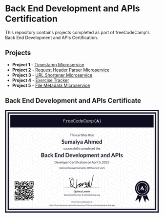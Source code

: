 #  Back End Development and APIs Certification

This repository contains projects completed as part of freeCodeCamp's Back End Development and APIs Certification.

## Projects

- **Project 1** - [Timestamp Microservice](https://github.com/May-95/freecodecamp-projects/tree/main/FCC%20Back%20End%20Development%20and%20APIs%20Projects/Project%201%20-%20Timestamp%20Microservice)
- **Project 2** - [Request Header Parser Microservice](https://github.com/May-95/freecodecamp-projects/tree/main/FCC%20Back%20End%20Development%20and%20APIs%20Projects/Project%202%20-%20Request%20Header%20Parser%20Microservice)
- **Project 3** - [URL Shortener Microservice](https://github.com/May-95/freecodecamp-projects/tree/main/FCC%20Back%20End%20Development%20and%20APIs%20Projects/Project%203%20-%20URL%20Shortener%20Microservice)
- **Project 4** - [Exercise Tracker](https://github.com/May-95/freecodecamp-projects/tree/main/FCC%20Back%20End%20Development%20and%20APIs%20Projects/Project%204%20-%20Exercise%20Tracker)
- **Project 5** - [File Metadata Microservice](https://github.com/May-95/freecodecamp-projects/tree/main/FCC%20Back%20End%20Development%20and%20APIs%20Projects/Project%205%20-%20File%20Metadata%20Microservice)

## Back End Development and APIs Certificate
![screenshot](https://github.com/May-95/freecodecamp-projects/blob/main/FCC%20Back%20End%20Development%20and%20APIs%20Projects/Back%20End%20Development%20and%20APIs%20Certificate.png)
